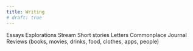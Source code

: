 ```yaml
---
title: Writing
# draft: true
---
```


Essays
Explorations
Stream
Short stories
Letters
Commonplace
Journal
Reviews (books, movies, drinks, food, clothes, apps, people)